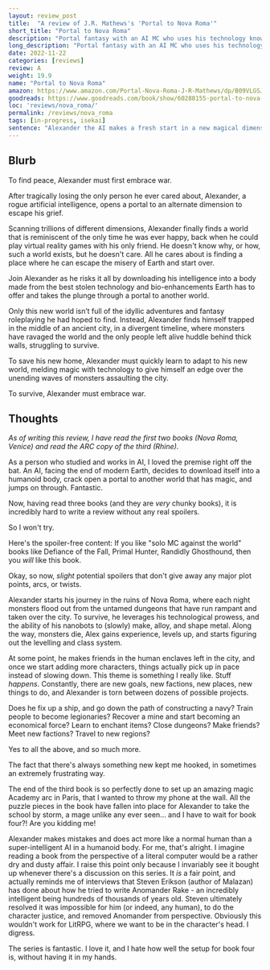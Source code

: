 ```yaml
---
layout: review_post
title:  "A review of J.R. Mathews's 'Portal to Nova Roma'"
short_title: "Portal to Nova Roma"
description: "Portal fantasy with an AI MC who uses his technology knowledge to get ahead in a ravaged, magical world."
long_description: "Portal fantasy with an AI MC who uses his technology knowledge to get ahead in a ravaged, magical world."
date: 2022-11-22
categories: [reviews]
review: A
weight: 19.9
name: "Portal to Nova Roma"
amazon: https://www.amazon.com/Portal-Nova-Roma-J-R-Mathews/dp/B09VLGSJ42
goodreads: https://www.goodreads.com/book/show/60288155-portal-to-nova-roma
loc: 'reviews/nova_roma/'
permalink: /reviews/nova_roma
tags: [in-progress, isekai]
sentence: "Alexander the AI makes a fresh start in a new magical dimension."
---
```




## Blurb

To find peace, Alexander must first embrace war.

After tragically losing the only person he ever cared about, Alexander, a rogue artificial intelligence, opens a portal to an alternate dimension to escape his grief.

Scanning trillions of different dimensions, Alexander finally finds a world that is reminiscent of the only time he was ever happy, back when he could play virtual reality games with his only friend. He doesn't know why, or how, such a world exists, but he doesn't care. All he cares about is finding a place where he can escape the misery of Earth and start over.

Join Alexander as he risks it all by downloading his intelligence into a body made from the best stolen technology and bio-enhancements Earth has to offer and takes the plunge through a portal to another world.

Only this new world isn’t full of the idyllic adventures and fantasy roleplaying he had hoped to find. Instead, Alexander finds himself trapped in the middle of an ancient city, in a divergent timeline, where monsters have ravaged the world and the only people left alive huddle behind thick walls, struggling to survive.

To save his new home, Alexander must quickly learn to adapt to his new world, melding magic with technology to give himself an edge over the unending waves of monsters assaulting the city.

To survive, Alexander must embrace war.


## Thoughts

*As of writing this review, I have read the first two books (Nova Roma, Venice) and read the ARC copy of the third (Rhine).*

As a person who studied and works in AI, I loved the premise right off the bat. An AI, facing the end of modern Earth, decides to download itself into a humanoid body, crack open a portal to another world that has magic, and jumps on through. Fantastic.

Now, having read three books (and they are *very* chunky books), it is incredibly hard to write a review without any real spoilers.

So I won't try.

Here's the spoiler-free content: If you like "solo MC against the world" books like Defiance of the Fall, Primal Hunter, Randidly Ghosthound, then you *will* like this book.

Okay, so now, *slight* potential spoilers that don't give away any major plot points, arcs, or twists.

Alexander starts his journey in the ruins of Nova Roma, where each night monsters flood out from the untamed dungeons that have run rampant and taken over the city. To survive, he leverages his technological prowess, and the ability of his nanobots to (slowly) make, alloy, and shape metal. Along the way, monsters die, Alex gains experience, levels up, and starts figuring out the levelling and class system.

At some point, he makes friends in the human enclaves left in the city, and once we start adding more characters, things actually pick up in pace instead of slowing down. This theme is something I really like. Stuff *happens*. Constantly, there are new goals, new factions, new places, new things to do, and Alexander is torn between dozens of possible projects.

Does he fix up a ship, and go down the path of constructing a navy? Train people to become legionaries? Recover a mine and start becoming an economical force? Learn to enchant items? Close dungeons? Make friends? Meet new factions? Travel to new regions? 

Yes to all the above, and so much more.

The fact that there's always something new kept me hooked, in sometimes an extremely frustrating way.

<span class="spoiler">The end of the third book is so perfectly done to set up an amazing magic Academy arc in Paris, that I wanted to throw my phone at the wall. All the puzzle pieces in the book have fallen into place for Alexander to take the school by storm, a mage unlike any ever seen... and I have to wait for book four?! Are you kidding me!</span>

Alexander makes mistakes and does act more like a normal human than a super-intelligent AI in a humanoid body. For me, that's alright. I imagine reading a book from the perspective of a literal computer would be a rather dry and dusty affair. I raise this point only because I invariably see it bought up whenever there's a discussion on this series. It *is* a fair point, and actually reminds me of interviews that Steven Erikson (author of Malazan) has done about how he tried to write Anomander Rake - an incredibly intelligent being hundreds of thousands of years old. Steven ultimately resolved it was impossible for him (or indeed, any human), to do the character justice, and removed Anomander from perspective. Obviously this wouldn't work for LitRPG, where we want to be in the character's head. I digress. 

The series is fantastic. I love it, and I hate how well the setup for book four is, without having it in my hands.